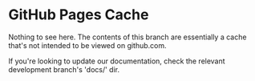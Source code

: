 # GitHub Pages Cache

Nothing to see here. The contents of this branch are essentially a cache that's not intended to be viewed on github.com.

If you're looking to update our documentation, check the relevant development branch's 'docs/' dir.
